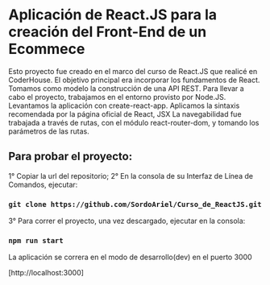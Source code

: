 # Aplicación de React.JS para la creación del Front-End de un Ecommece

Esto proyecto fue creado en el marco del curso de React.JS que realicé en CoderHouse.
El objetivo principal era incorporar los fundamentos de React.
Tomamos como modelo la construcción de una API REST.
Para llevar a cabo el proyecto, trabajamos en el entorno provisto por Node.JS.
Levantamos la aplicación con create-react-app.
Aplicamos la sintaxis recomendada por la página oficial de React, JSX
La navegabilidad fue trabajada a través de rutas, con el módulo react-router-dom, y tomando los parámetros de las rutas.

## Para probar el proyecto: 

1° Copiar la url del repositorio;
2° En la consola de su Interfaz de Línea de Comandos, ejecutar:

### `git clone https://github.com/SordoAriel/Curso_de_ReactJS.git`

3° Para correr el proyecto, una vez descargado, ejecutar en la consola:

### `npm run start`

La aplicación se correra en el modo de desarrollo(dev) en el puerto 3000

[http://localhost:3000]
